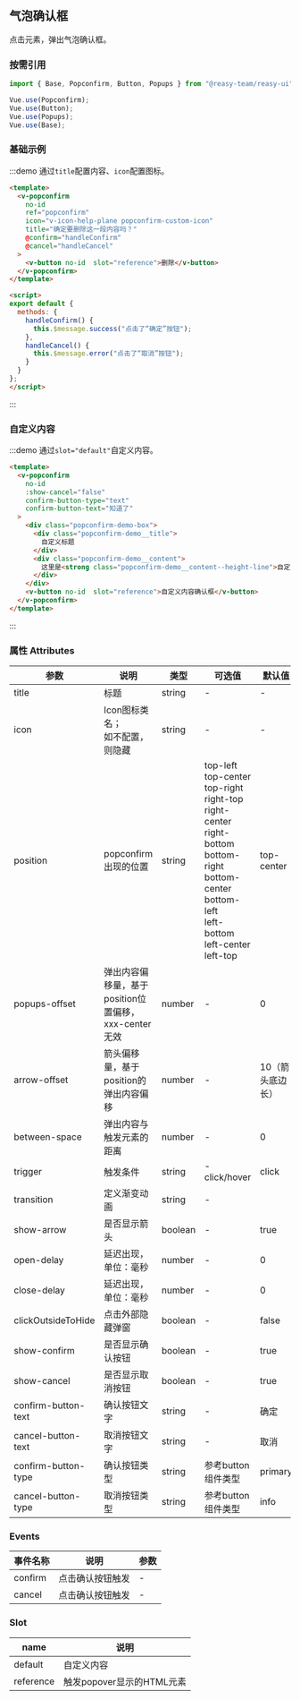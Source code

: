 ## 气泡确认框

点击元素，弹出气泡确认框。

### 按需引用

```js
import { Base, Popconfirm, Button, Popups } from "@reasy-team/reasy-ui";

Vue.use(Popconfirm);
Vue.use(Button);
Vue.use(Popups);
Vue.use(Base);
```

### 基础示例

:::demo 通过`title`配置内容、`icon`配置图标。

```html
<template>
  <v-popconfirm
    no-id
    ref="popconfirm"
    icon="v-icon-help-plane popconfirm-custom-icon"
    title="确定要删除这一段内容吗？"
    @confirm="handleConfirm"
    @cancel="handleCancel"
  >
    <v-button no-id  slot="reference">删除</v-button>
  </v-popconfirm>
</template>

<script>
export default {
  methods: {
    handleConfirm() {
      this.$message.success("点击了“确定”按钮");
    },
    handleCancel() {
      this.$message.error("点击了“取消”按钮");
    }
  }
};
</script>
```

:::


### 自定义内容

:::demo 通过`slot="default"`自定义内容。

```html
<template>
  <v-popconfirm
    no-id
    :show-cancel="false"
    confirm-button-type="text"
    confirm-button-text="知道了"
  >
    <div class="popconfirm-demo-box">
      <div class="popconfirm-demo__title">
        自定义标题
      </div>
      <div class="popconfirm-demo__content">
        这里是<strong class="popconfirm-demo__content--height-line">自定义自定义自定义自定义</strong>内容
      </div>
    </div>
    <v-button no-id  slot="reference">自定义内容确认框</v-button>
  </v-popconfirm>
</template>
```

:::




### 属性 Attributes

| 参数                | 说明                                                 | 类型    | 可选值                                                                                                                                                                                  | 默认值           |
| ------------------- | ---------------------------------------------------- | ------- | --------------------------------------------------------------------------------------------------------------------------------------------------------------------------------------- | ---------------- |
| title               | 标题                                                 | string  | -                                                                                                                                                                                       | -                |
| icon                | Icon图标类名；<br /> 如不配置，则隐藏                | string  | -                                                                                                                                                                                       | -                |
| position            | popconfirm出现的位置                                 | string  | top-left<br/>top-center<br/> top-right<br/>right-top<br/>right-center<br/>right-bottom<br/>bottom-right<br/> bottom-center<br/>bottom-left<br/>left-bottom<br/>left-center<br/>left-top | top-center       |
| popups-offset       | 弹出内容偏移量，基于position位置偏移，xxx-center无效 | number  | -                                                                                                                                                                                       | 0                |
| arrow-offset        | 箭头偏移量，基于position的弹出内容偏移               | number  | -                                                                                                                                                                                       | 10（箭头底边长） |
| between-space       | 弹出内容与触发元素的距离                             | number  | -                                                                                                                                                                                       | 0                |
| trigger             | 触发条件                                             | string  | -                                                                                                                        click/hover                                                    | click            |
| transition          | 定义渐变动画                                         | string  | -                                                                                                                                                                                       |                  |
| show-arrow          | 是否显示箭头                                         | boolean | -                                                                                                                                                                                       | true             |
| open-delay          | 延迟出现，单位：毫秒                                 | number  | -                                                                                                                                                                                       | 0                |
| close-delay         | 延迟出现，单位：毫秒                                 | number  | -                                                                                                                                                                                       | 0                |
| clickOutsideToHide  | 点击外部隐藏弹窗                                     | boolean | -                                                                                                                                                                                       | false            |
| show-confirm        | 是否显示确认按钮                                     | boolean | -                                                                                                                                                                                       | true             |
| show-cancel         | 是否显示取消按钮                                     | boolean | -                                                                                                                                                                                       | true             |
| confirm-button-text | 确认按钮文字                                         | string  | -                                                                                                                                                                                       | 确定             |
| cancel-button-text  | 取消按钮文字                                         | string  | -                                                                                                                                                                                       | 取消             |
| confirm-button-type | 确认按钮类型                                         | string  | 参考button组件类型                                                                                                                                                                      | primary          |
| cancel-button-type  | 取消按钮类型                                         | string  | 参考button组件类型                                                                                                                                                                      | info             |

### Events

| 事件名称 | 说明             | 参数 |
| -------- | ---------------- | ---- |
| confirm  | 点击确认按钮触发 | -    |
| cancel   | 点击确认按钮触发 | -    |


### Slot

| name      | 说明                      |
| --------- | ------------------------- |
| default   | 自定义内容                |
| reference | 触发popover显示的HTML元素 |